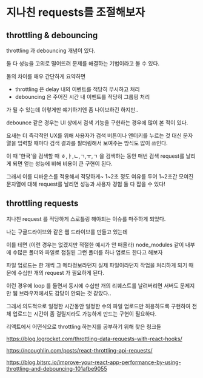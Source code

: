 # 지나친 requests를 조절해보자

## throttling & debouncing

throttling 과 debouncing 개념이 있다.

둘 다 성능을 고의로 떨어뜨려 문제를 해결하는 기법이라고 볼 수 있다.

둘의 차이를 매우 간단하게 요약하면

- throttling 은 delay 내의 이벤트를 적당히 무시하고 처리
- debouncing 은 주어진 시간 내 이벤트를 적당히 그룹핑 처리

가 될 수 있는데 이렇게만 얘기하기엔 좀 나이브하긴 하지만..

debounce 같은 경우는 UI 상에서 검색 기능을 구현하는 경우에 많이 본 적이 있다.

요새는 더 즉각적인 UX를 위해 사용자가 검색 버튼이나 엔터키를 누르는 것 대신 문자열을 입력할 때마다 검색 결과를 필터링해서 보여주는 방식도 많이 쓰인다.

이 때 '한국'을 검색할 때 ㅎ,ㅏ,ㄴ,ㄱ,ㅜ,ㄱ 을 검색하는 동안 매번 검색 request를 날리게 되면 얻는 성능에 비해 비용이 큰 구현이 된다.

그래서 이를 디바운스를 적용해서 적당하게~ 1~2초 정도 여유를 두어 1~2초간 모여진 문자열에 대해 request를 날리면 성능과 사용자 경험 둘 다 잡을 수 있다!

## throttling requests

지나친 request 를 적당하게 스로틀링 해야되는 이슈를 마주하게 되었다.

나는 구글드라이브와 같은 웹 드라이브를 만들고 있는데

이를 테면 (이런 경우는 없겠지만 적절한 예시가 안 떠올라) node_modules 같이 내부에 수많은 폴더와 파일로 점칠된 그런 폴더를 하나 업로드 한다고 해보자

파일 업로드는 한 개씩 그 메타정보라던지 실제 파일이라던지 작업을 처리하게 되기 때문에 수십만 개의 request 가 필요하게 된다.

이런 경우에 loop 를 돌면서 동시에 수십만 개의 리퀘스트를 날려버리면 서버도 문제지만 웹 브라우저에서도 감당이 안되는 것 같았다..

그래서 의도적으로 일정한 시간동안 일정한 수의 파일 업로드만 허용하도록 구현하여 전체 업로드는 시간이 좀 걸릴지라도 가능하게 만드는 구현이 필요하다.

리액트에서 어떤식으로 throttling 하는지를 공부하기 위해 찾은 링크들

https://blog.logrocket.com/throttling-data-requests-with-react-hooks/

https://ncoughlin.com/posts/react-throttling-api-requests/

https://blog.bitsrc.io/improve-your-react-app-performance-by-using-throttling-and-debouncing-101afbe9055
